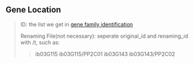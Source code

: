 ## Gene Location
> ID: the list we get in [gene family identification](https://github.com/18297928865/gene-family/blob/identification/README.md)
>
> Renaming File(not necessary): seperate original_id and renaming_id with /t, such as:
> >ib03G115    ib03G115/PP2C01
> >ib03G143    ib03G143/PP2C02
